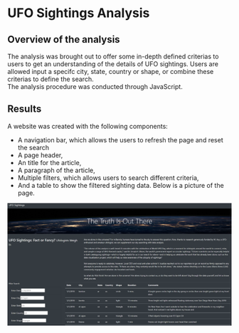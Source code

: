# UFO Sightings Analysis
## Overview of the analysis
The analysis was brought out to offer some in-depth defined criterias to users to get an understanding of the details of UFO sightings. Users are allowed input a specifc city, state, country or shape, or combine these criterias to define the search.  
The analysis procedure was conducted through JavaScript.

## Results  
A website was created with the following components:   
* A navigation bar, which allows the users to refresh the page and reset the search
* A page header,
* An title for the article,
* A paragraph of the article,
* Multiple filters, which allows users to search different criteria,  
* And a table to show the filtered sighting data.
Below is a picture of the page.  

![webpage layout](https://github.com/YidanChen2021/UFOs/blob/09b05184d4521d53caf4aa856b1c75ae0b27a213/Static/images/webpage%20layout.png)
